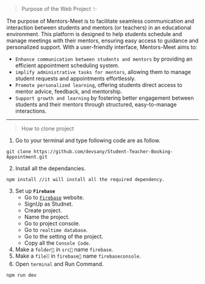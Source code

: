 > Purpose of the Web Project ✨

The purpose of Mentors-Meet is to facilitate seamless communication and interaction between students and mentors (or teachers) in an educational environment. This platform is designed to help students schedule and manage meetings with their mentors, ensuring easy access to guidance and personalized support. With a user-friendly interface, Mentors-Meet aims to:

- `Enhance communication between students and mentors` by providing an efficient appointment scheduling system.
- `implify administrative tasks for mentors`, allowing them to manage student requests and appointments effortlessly.
- `Promote personalized learning`, offering students direct access to mentor advice, feedback, and mentorship.
- `Support growth and learning` by fostering better engagement between students and their mentors through structured, easy-to-manage interactions.

<hr />

> How to clone project

1. Go to your terminal and type following code are as follow.

```
git clone https://github.com/devsany/Student-Teacher-Booking-Appointment.git
```

2. Install all the dependancies.

```
npm install //it will install all the required dependency.
```

3. Set up **`Firebase`**
   - Go to [`Firebase`](#https://firebase.google.com/) website.
   - SignUp as Studnet.
   - Create project.
   - Name the project.
   - Go to project console.
   - Go to `realtime database`.
   - Go to the setting of the project.
   - Copy all the `Console Code`.
4. Make a `folder📁` in `src📁` name `firebase`.
5. Make a `file🗄` in `firebase📁` name `firebaseconsole`.
6. Open `terminal` and Run Command.

```
npm run dev
```
